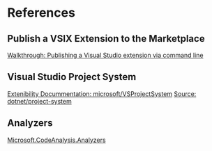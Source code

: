 # References

## Publish a VSIX Extension to the Marketplace
[Walkthrough: Publishing a Visual Studio extension via command line](https://learn.microsoft.com/en-us/visualstudio/extensibility/walkthrough-publishing-a-visual-studio-extension-via-command-line?view=vs-2022)

## Visual Studio Project System

[Extenibility Docummentation: microsoft/VSProjectSystem](https://github.com/microsoft/VSProjectSystem)
[Source: dotnet/project-system](https://github.com/dotnet/project-system)


## Analyzers

[Microsoft.CodeAnalysis.Analyzers](https://github.com/dotnet/roslyn-analyzers/blob/main/src/Microsoft.CodeAnalysis.Analyzers/Microsoft.CodeAnalysis.Analyzers.md)
